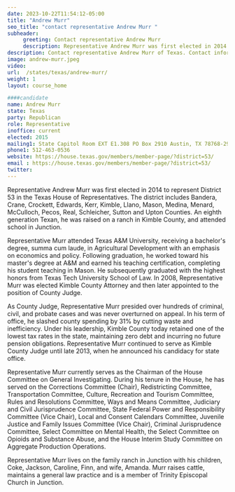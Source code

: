 ```yaml
---
date: 2023-10-22T11:54:12-05:00
title: "Andrew Murr"
seo_title: "contact representative Andrew Murr "
subheader:
     greeting: Contact representative Andrew Murr
     description: Representative Andrew Murr was first elected in 2014 to represent District 53 in the Texas House of Representatives.
description: Contact representative Andrew Murr of Texas. Contact information for Andrew Murr includes email address, phone number, and mailing address.
image: andrew-murr.jpeg
video:
url:  /states/texas/andrew-murr/
weight: 1
layout: course_home

####candidate
name: Andrew Murr
state: Texas
party: Republican
role: Representative
inoffice: current
elected: 2015
mailing1: State Capitol Room EXT E1.308 PO Box 2910 Austin, TX 78768-2910
phone1: 512-463-0536
website: https://house.texas.gov/members/member-page/?district=53/
email : https://house.texas.gov/members/member-page/?district=53/
twitter:
---
```


Representative Andrew Murr was first elected in 2014 to represent District 53 in the Texas House of Representatives. The district includes Bandera, Crane, Crockett, Edwards, Kerr, Kimble, Llano, Mason, Medina, Menard, McCulloch, Pecos, Real, Schleicher, Sutton and Upton Counties. An eighth generation Texan, he was raised on a ranch in Kimble County, and attended school in Junction.

Representative Murr attended Texas A&M University, receiving a bachelor's degree, summa cum laude, in Agricultural Development with an emphasis on economics and policy. Following graduation, he worked toward his master's degree at A&M and earned his teaching certification, completing his student teaching in Mason. He subsequently graduated with the highest honors from Texas Tech University School of Law. In 2008, Representative Murr was elected Kimble County Attorney and then later appointed to the position of County Judge.

As County Judge, Representative Murr presided over hundreds of criminal, civil, and probate cases and was never overturned on appeal. In his term of office, he slashed county spending by 31% by cutting waste and inefficiency. Under his leadership, Kimble County today retained one of the lowest tax rates in the state, maintaining zero debt and incurring no future pension obligations. Representative Murr continued to serve as Kimble County Judge until late 2013, when he announced his candidacy for state office.

Representative Murr currently serves as the Chairman of the House Committee on General Investigating. During his tenure in the House, he has served on the Corrections Committee (Chair), Redistricting Committee, Transportation Committee, Culture, Recreation and Tourism Committee, Rules and Resolutions Committee, Ways and Means Committee, Judiciary and Civil Jurisprudence Committee, State Federal Power and Responsibility Committee (Vice Chair), Local and Consent Calendars Committee, Juvenile Justice and Family Issues Committee (Vice Chair), Criminal Jurisprudence Committee, Select Committee on Mental Health, the Select Committee on Opioids and Substance Abuse, and the House Interim Study Committee on Aggregate Production Operations.

Representative Murr lives on the family ranch in Junction with his children, Coke, Jackson, Caroline, Finn, and wife, Amanda. Murr raises cattle, maintains a general law practice and is a member of Trinity Episcopal Church in Junction.

